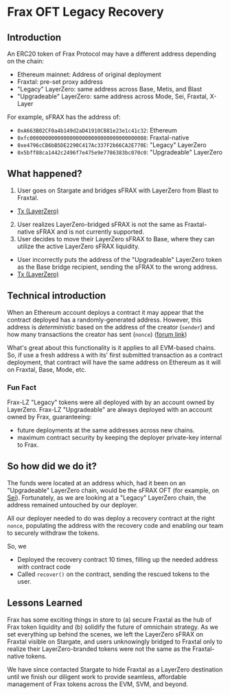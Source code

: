# Frax OFT Legacy Recovery

## Introduction
An ERC20 token of Frax Protocol may have a different address depending on the chain:
- Ethereum mainnet: Address of original deployment
- Fraxtal: pre-set proxy address
- "Legacy" LayerZero: same address across Base, Metis, and Blast
- "Upgradeable" LayerZero: same address across Mode, Sei, Fraxtal, X-Layer

For example, sFRAX has the address of:
- `0xA663B02CF0a4b149d2aD41910CB81e23e1c41c32`: Ethereum
- `0xfc00000000000000000000000000000000000008`: Fraxtal-native
- `0xe4796cCB6bB5DE2290C417Ac337F2b66CA2E770E`: "Legacy" LayerZero
- `0x5bff88ca1442c2496f7e475e9e7786383bc070c0`: "Upgradeable" LayerZero

## What happened?
1. User goes on Stargate and bridges sFRAX with LayerZero from Blast to Fraxtal.
  - [Tx (LayerZero)](https://layerzeroscan.com/tx/0xa86d0b8b72273b4b5d6599d9476064a2c4b6b025dec27e996bcd64bc5ddc489f)
2. User realizes LayerZero-bridged sFRAX is not the same as Fraxtal-native sFRAX and is not currently supported.
3. User decides to move their LayerZero sFRAX to Base, where they can utilize the active LayerZero sFRAX liquidity.
  - User incorrectly puts the address of the "Upgradeable" LayerZero token as the Base bridge recipient, sending the sFRAX to the wrong address.
  - [Tx (LayerZero)](https://layerzeroscan.com/tx/0x65df498f6feaf0c30a5d4b3c60ed6de7af2d81a43dec50e3c42c15063d5cac5d)

## Technical introduction
When an Ethereum account deploys a contract it may appear that the contract deployed has a randomly-generated address.  However, this address is *deterministic* based on the address of the creator (`sender`) and how many transactions the creator has sent (`nonce`) ([forum link](https://ethereum.stackexchange.com/questions/760/how-is-the-address-of-an-ethereum-contract-computed/761#761))

What's great about this functionality is it applies to all EVM-based chains.  So, if use a fresh address `A` with its' first submitted transaction as a contract deployment, that contract will have the same address on Ethereum as it will on Fraxtal, Base, Mode, etc.

### Fun Fact
Frax-LZ "Legacy" tokens were all deployed with by an account owned by LayerZero.  Frax-LZ "Upgradeable" are always deployed with an account owned by Frax, guaranteeing:
- future deployments at the same addresses across new chains.
- maximum contract security by keeping the deployer private-key internal to Frax.

## So how did we do it?
The funds were located at an address which, had it been on an "Upgradeable" LayerZero chain, would be the sFRAX OFT (for example, on [Sei](https://seitrace.com/token/0x5Bff88cA1442c2496f7E475E9e7786383Bc070c0)).  Fortunately, as we are looking at a "Legacy" LayerZero chain, the address remained untouched by our deployer.

All our deployer needed to do was deploy a recovery contract at the right `nonce`, populating the address with the recovery code and enabling our team to securely withdraw the tokens.

So, we
- Deployed the recovery contract 10 times, filling up the needed address with contract code
- Called `recover()` on the contract, sending the rescued tokens to the user.

## Lessons Learned
Frax has some exciting things in store to (a) secure Fraxtal as the hub of Frax token liquidity and (b) solidify the future of omnichain strategy.  As we set everything up behind the scenes, we left the LayerZero sFRAX on Fraxtal visible on Stargate, and users unknowingly bridged to Fraxtal only to realize their LayerZero-branded tokens were not the same as the Fraxtal-native tokens.

We have since contacted Stargate to hide Fraxtal as a LayerZero destination until we finish our diligent work to provide seamless, affordable management of Frax tokens across the EVM, SVM, and beyond.